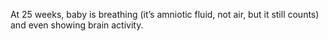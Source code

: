 At 25 weeks, baby is breathing (it’s amniotic fluid, not air, but it still counts) and even showing brain activity.